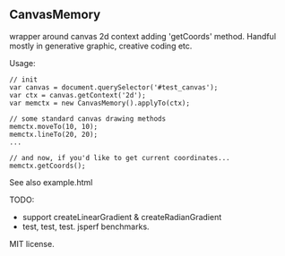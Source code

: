 
CanvasMemory 
------------

wrapper around canvas 2d context adding 'getCoords' method.
Handful mostly in generative graphic, creative coding etc.

Usage:

    // init
    var canvas = document.querySelector('#test_canvas');
    var ctx = canvas.getContext('2d');
    var memctx = new CanvasMemory().applyTo(ctx);
    
    // some standard canvas drawing methods
    memctx.moveTo(10, 10);
    memctx.lineTo(20, 20);
    ...
    
    // and now, if you'd like to get current coordinates...
    memctx.getCoords();

See also example.html

TODO:
 - support createLinearGradient & createRadianGradient
 - test, test, test. jsperf benchmarks.

MIT license.
 
